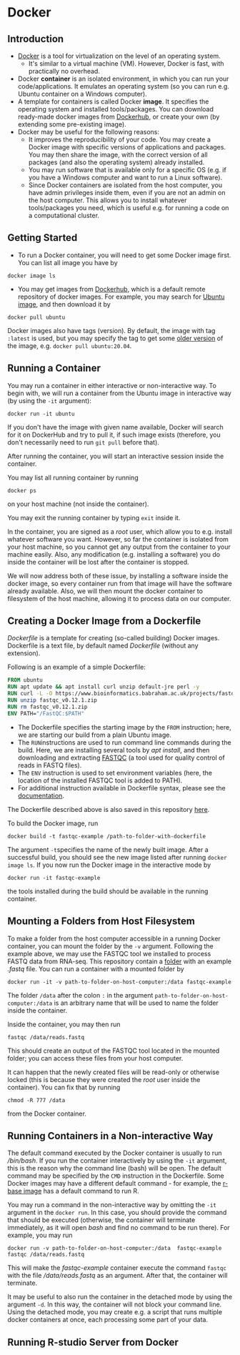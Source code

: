 # Docker

## Introduction

- [Docker](https://www.docker.com/) is a tool for virtualization on the level of an operating system.
    - It's similar to a virtual machine (VM). However, Docker is fast, with practically no overhead.
- Docker **container** is an isolated environment, in which you can run your code/applications.
  It emulates an operating system (so you can run e.g. Ubuntu container on a Windows computer).
- A template for containers is called Docker **image**. It specifies the operating system and installed tools/packages.
  You can download ready-made docker images from [Dockerhub](https://hub.docker.com/),
  or create your own (by extending some pre-existing image).
- Docker may be useful for the following reasons:
    - It improves the reproducibility of your code. You may create a Docker image
      with specific versions of applications and packages. You may then share the image,
      with the correct version of all packages (and also the operating system) already installed.
    - You may run software that is available only for a specific OS (e.g. if you have a Windows
      computer and want to run a Linux software).
    - Since Docker containers are isolated from the host computer, you have admin privileges inside them, even if you
      are not an admin on the host computer. This allows you to install whatever tools/packages you need, which is
      useful e.g. for running a code on a computational cluster.

## Getting Started

- To run a Docker container, you will need to get some Docker image first. You can list
  all image you have by

```commandline
docker image ls
```

- You may get images from [Dockerhub](https://hub.docker.com/), which is a default remote repository of docker images.
  For example, you may search for [Ubuntu image](https://hub.docker.com/_/ubuntu), and then download it by

```commandline
docker pull ubuntu
```

Docker images also have tags (version). By default, the image with tag ```:latest``` is used, but you may specify
the tag to get some [older version](https://hub.docker.com/_/ubuntu/tags) of the image,
e.g. ```docker pull ubuntu:20.04```.

## Running a Container

You may run a container in either interactive or non-interactive way. To begin with, we will run a container from the
Ubuntu image
in interactive way (by using the ```-it``` argument):

```commandline
docker run -it ubuntu
```

If you don't have the image with given name available, Docker will search for it on DockerHub and try to pull it, if
such image exists (therefore, you don't necessarily need to run ```git pull``` before that).

After running the container, you will start an interactive session inside the container.

You may list all running container by running

```commandline
docker ps
```

on your host machine (not inside the container).

You may exit the running container by typing ```exit``` inside it.

In the container, you are signed as a *root* user, which allow you to e.g. install whatever software you want.
However, so far the container is isolated from your host machine, so you cannot get any output from the container
to your machine easily. Also, any modification (e.g. installing a software) you do inside the container will be lost
after
the container is stopped.

We will now address both of these issue, by installing a software
inside the docker image, so every container run from that image will have the software already available.
Also, we will then mount the docker container to filesystem of the host machine, allowing it to process data on our
computer.

## Creating a Docker Image from a Dockerfile

*Dockerfile* is a template for creating (so-called building) Docker images.
Dockerfile is a text file, by default named *Dockerfile* (without any extension).

Following is an example of a simple Dockerfile:

```dockerfile
FROM ubuntu
RUN apt update && apt install curl unzip default-jre perl -y
RUN curl -L -O https://www.bioinformatics.babraham.ac.uk/projects/fastqc/fastqc_v0.12.1.zip
RUN unzip fastqc_v0.12.1.zip
RUN rm fastqc_v0.12.1.zip
ENV PATH="/FastQC:$PATH"
```

- The Dockerfile specifies the starting image by the ```FROM``` instruction;
  here, we are starting our build from a plain Ubuntu image.
- The ```RUN```instructions are used to run command line commands during the build. Here,
  we are installing several tools by *apt install*, and then downloading and extracting
  [FASTQC](https://www.bioinformatics.babraham.ac.uk/projects/fastqc/)
  (a tool used for quality control of reads in FASTQ files).
- The ```ENV``` instruction is used to set environment variables (here, the location
  of the installed FASTQC tool is added to PATH).
- For additional instruction available in Dockerfile syntax, please see
  the [documentation](https://docs.docker.com/reference/dockerfile/).

The Dockerfile described above is also saved in this repository [here](./Docker_files/FASTQC/Dockerfile).

To build the Docker image, run

```commandline
docker build -t fastqc-example /path-to-folder-with-dockerfile
```

The argument ```-t```specifies the name of the newly built image.
After a successful build, you should see the new image listed after running ```docker image ls```.
If you now run the Docker image in the interactive mode by

```commandline
docker run -it fastqc-example
```

the tools installed during the build should be available in the running container.

## Mounting a Folders from Host Filesystem

To make a folder from the host computer accessible in a running Docker container,
you can mount the folder by the ```-v``` argument. Following the example above, we may use the FASTQC tool
we installed to process FASTQ data from RNA-seq.
This repository contain a [folder](./example_data) with an example *.fastq* file.
You can run a container with a mounted folder by

```commandline
docker run -it -v path-to-folder-on-host-computer:/data fastqc-example
```

The folder ```/data``` after the colon ```:``` in the argument ```path-to-folder-on-host-computer:/data```
is an arbitrary name that will be used to name the folder inside the container.

Inside the container, you may then run

```commandline
fastqc /data/reads.fastq
```

This should create an output of the FASTQC tool located in the mounted folder; you can access these files
from your host computer.

It can happen that the newly created files will be read-only or otherwise locked (this is because they were created the
*root* user inside the container). You can fix that by running

```commandline
chmod -R 777 /data
```

from the Docker container.

## Running Containers in a Non-interactive Way

The default command executed by the Docker container is usually to run */bin/bash*. If you run the container
interactively by using the ```-it``` argument, this is the reason why the command line (bash)
will be open. The default command may be specified by the ```CMD``` instruction in the Dockerfile. Some
Docker images may have a different default command - for example, the [r-base image](https://hub.docker.com/_/r-base) has
a default command to run R.

You may run a command in the non-interactive way by omitting the ```-it``` argument in the ```docker run```.
In this case, you should provide the command that should be executed (otherwise, the container will
terminate immediately, as it will open *bash* and find no command to be run there). For example, you may run
```commandline
docker run -v path-to-folder-on-host-computer:/data  fastqc-example fastqc /data/reads.fastq
```
This will make the *fastqc-example* container execute the command ```fastqc``` with the file */data/reads.fastq* as an argument. After that, 
the container will terminate.

It may be useful to also run the container in the detached mode by using the argument ```-d```. In this way,
the container will not block your command line. Using the detached mode, you may create
e.g. a script that runs multiple docker containers at once, each processing some part of your data.

## Running R-studio Server from Docker

